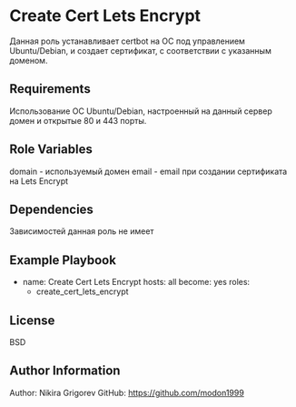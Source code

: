 Create Cert Lets Encrypt
=========

Данная роль устанавливает certbot на ОС под управлением Ubuntu/Debian, и создает сертификат, с соответствии с указанным доменом.

Requirements
------------

Использование ОС Ubuntu/Debian, настроенный на данный сервер домен и открытые 80 и 443 порты.

Role Variables
--------------

domain - используемый домен
email  - email при создании сертификата на Lets Encrypt

Dependencies
------------

Зависимостей данная роль не имеет

Example Playbook
----------------

- name: Create Cert Lets Encrypt
  hosts: all
  become: yes
  roles:
    - create_cert_lets_encrypt

License
-------

BSD

Author Information
------------------

Author: Nikira Grigorev
GitHub: https://github.com/modon1999
